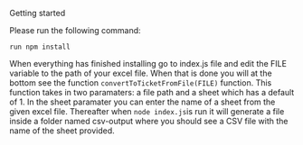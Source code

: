Getting started

Please run the following command:
```
run npm install
````
When everything has finished installing go to index.js file and edit the FILE variable to the path of your excel file.
When that is done you will at the bottom see the function ```convertToTicketFromFile(FILE)``` function.
This function takes in two paramaters: a file path and a sheet which has a default of 1. In the sheet paramater you can
enter the name of a sheet from the given excel file. Thereafter when ```node index.js```is run it will generate a file
inside a folder named csv-output where you should see a CSV file with the name of the sheet provided.